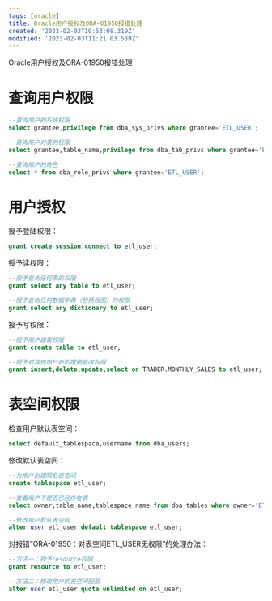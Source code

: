 ```yaml
---
tags: [oracle]
title: Oracle用户授权及ORA-01950报错处理
created: '2023-02-03T10:53:08.319Z'
modified: '2023-02-03T11:21:03.539Z'
---
```


Oracle用户授权及ORA-01950报错处理


# 查询用户权限
```sql
--查询用户的系统权限
select grantee,privilege from dba_sys_privs where grantee='ETL_USER';

--查询用户对表的权限
select grantee,table_name,privilege from dba_tab_privs where grantee='ETL_USER';

--查询用户的角色
select * from dba_role_privs where grantee='ETL_USER';
```

# 用户授权
授予登陆权限：
```sql
grant create session,connect to etl_user;
```

授予读权限：
```sql
--授予查询任何表的权限
grant select any table to etl_user;

--授予查询任何数据字典（包括视图）的权限
grant select any dictionary to etl_user;
```

授予写权限：
```sql
--授予用户建表权限
grant create table to etl_user;

--授予对其他用户表的增删查改权限
grant insert,delete,update,select on TRADER.MONTHLY_SALES to etl_user;
```

# 表空间权限
检查用户默认表空间：
```sql
select default_tablespace,username from dba_users;
```

修改默认表空间：
```sql
--为用户创建同名表空间
create tablespace etl_user;

--查看用户下是否已经存在表
select owner,table_name,tablespace_name from dba_tables where owner='ETL_USER';

--修改用户默认表空间
alter user etl_user default tablespace etl_user;
```

对报错“ORA-01950：对表空间ETL_USER无权限”的处理办法：
```sql
--方法一：授予resource权限
grant resource to etl_user;

--方法二：修改用户的表空间配额
alter user etl_user quota unlimited on etl_user;
```


